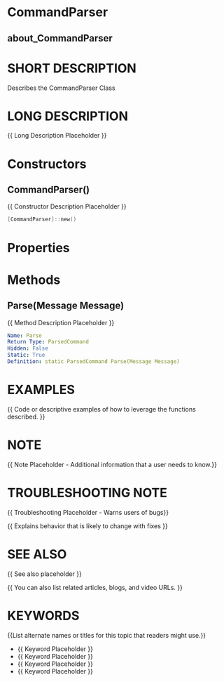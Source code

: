 # CommandParser
## about_CommandParser

# SHORT DESCRIPTION
Describes the CommandParser Class

# LONG DESCRIPTION
{{ Long Description Placeholder }}


# Constructors
## CommandParser()
{{ Constructor Description Placeholder }}

```powershell
[CommandParser]::new()
```


# Properties

# Methods
## Parse(Message Message)
{{ Method Description Placeholder }}

```yaml
Name: Parse
Return Type: ParsedCommand
Hidden: False
Static: True
Definition: static ParsedCommand Parse(Message Message)
```


# EXAMPLES
{{ Code or descriptive examples of how to leverage the functions described. }}

# NOTE
{{ Note Placeholder - Additional information that a user needs to know.}}

# TROUBLESHOOTING NOTE
{{ Troubleshooting Placeholder - Warns users of bugs}}

{{ Explains behavior that is likely to change with fixes }}

# SEE ALSO
{{ See also placeholder }}

{{ You can also list related articles, blogs, and video URLs. }}

# KEYWORDS
{{List alternate names or titles for this topic that readers might use.}}

- {{ Keyword Placeholder }}
- {{ Keyword Placeholder }}
- {{ Keyword Placeholder }}
- {{ Keyword Placeholder }}    


